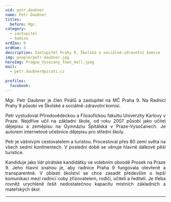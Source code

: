 ```yaml
---
uid: petr.daubner
name: Petr Daubner
titles:
  before: Mgr.
category:
  - zastupitel
  - komise
ordZas: 6
ordKom: 5
description: Zastupitel Prahy 9, Školská a sociálně-zdravotní komise
img: people/petr-daubner.jpg
heroImg: Prague_Vysocany_Town_Hall.jpeg
mail:
  - petr.daubner@pirati.cz
 
profiles:
  facebook: 
---
```

<p style='text-align: justify;'>
Mgr. Petr Daubner je člen Pirátů a zastupitel na MČ Praha 9. Na Radnici Prahy 9 působí ve Školské a sociálně-zdravotní komisi.
</p><p style='text-align: justify;'>
Petr vystudoval Přírodovědeckou a Filosofickou fakultu Univerzity Karlovy v Praze. Nejdříve učil na základní škole, od roku 2007 působí jako učitel dějepisu a zeměpisu na Gymnáziu Špitálská v Praze-Vysočanech. Je autorem internetové učebnice dějepisu pro střední školy.
</p><p style='text-align: justify;'>
Petr je vášnivým cestovatelem a turistou. Procestoval přes 80 zemí světa na všech sedmi kontinentech. V poslední době se věnuje hlavně dálkové pěší turistice.
</p><p style='text-align: justify;'>
Kandiduje jako lídr pirátské kandidátky ve volebním obvodě Prosek na Praze 9. Jeho hlavní snahou je, aby radnice Praha 9 fungovala otevřeně a transparentně. V oblasti školství se chce zasadit především o lepší komunikaci mezi radnicí coby zřizovatelem, rodiči, učiteli a řediteli. Je třeba rovněž urychleně řešit nedostatečnou kapacitu místních základních a mateřských škol.
</p>

---
